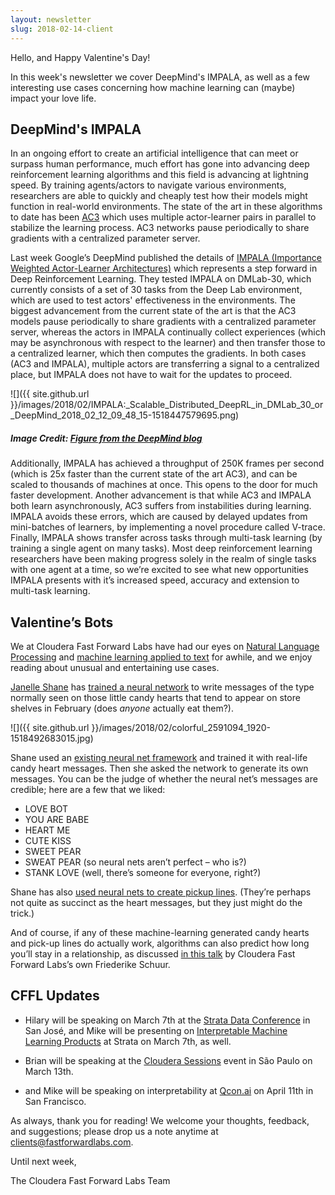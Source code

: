 ```yaml
---
layout: newsletter
slug: 2018-02-14-client
---
```


Hello, and Happy Valentine's Day!

In this week's newsletter we cover DeepMind's IMPALA, as well as a few interesting use cases concerning how machine learning can (maybe) impact your love life. 

## DeepMind's IMPALA

In an ongoing effort to create an artificial intelligence that can meet or surpass human performance, much effort has gone into advancing deep reinforcement learning algorithms and this field is advancing at lightning speed.  By training agents/actors to navigate various environments, researchers are able to quickly and cheaply test how their models might function in real-world environments.  The state of the art in these algorithms to date has been [AC3](https://arxiv.org/abs/1602.01783) which uses multiple actor-learner pairs in parallel to stabilize the learning process.  AC3 networks pause periodically to share gradients with a centralized parameter server.

Last week Google’s DeepMind published the details of [IMPALA (Importance Weighted Actor-Learner Architectures)](https://arxiv.org/pdf/1802.01561.pdf) which represents a step forward in Deep Reinforcement Learning. They tested IMPALA on DMLab-30, which currently consists of a set of 30 tasks from the Deep Lab environment, which are used to test actors' effectiveness in the environments. The biggest advancement from the current state of the art is that the AC3 models pause periodically to share gradients with a centralized parameter server, whereas the actors in IMPALA continually collect experiences (which may be asynchronous with respect to the learner) and then transfer those to a centralized learner, which then computes the gradients. In both cases (AC3 and IMPALA), multiple actors are transferring a signal to a centralized place, but IMPALA does not have to wait for the updates to proceed.  

![]({{ site.github.url }}/images/2018/02/IMPALA:_Scalable_Distributed_DeepRL_in_DMLab_30_or_DeepMind_2018_02_12_09_48_15-1518447579695.png)
##### Image Credit: [Figure from the DeepMind blog](https://deepmind.com/blog/impala-scalable-distributed-deeprl-dmlab-30/)

Additionally, IMPALA has achieved a throughput of 250K frames per second (which is 25x faster than the current state of the art AC3), and can be scaled to thousands of machines at once.  This opens to the door for much faster development.  Another advancement is that while AC3 and IMPALA both learn asynchronously, AC3 suffers from instabilities during learning. IMPALA avoids these errors, which are caused by delayed updates from mini-batches of learners, by implementing a novel procedure called V-trace. Finally, IMPALA shows transfer across tasks through multi-task learning (by training a single agent on many tasks). Most deep reinforcement learning researchers have been making progress solely in the realm of single tasks with one agent at a time, so we’re excited to see what new opportunities IMPALA presents with it’s increased speed, accuracy and extension to multi-task learning.

## Valentine’s Bots

We at Cloudera Fast Forward Labs have had our eyes on [Natural Language Processing]( https://fastforwardlabs.com/research/FF01) and [machine learning applied to text]( https://fastforwardlabs.com/research/FF04) for awhile, and we enjoy reading about unusual and entertaining use cases. 

[Janelle Shane](http://aiweirdness.com/) has [trained a neural network](http://aiweirdness.com/post/170685749687/candy-heart-messages-written-by-a-neural-network) to write messages of the type normally seen on those little candy hearts that tend to appear on store shelves in February (does _anyone_ actually eat them?).

![]({{ site.github.url }}/images/2018/02/colorful_2591094_1920-1518492683015.jpg)

Shane used an [existing neural net framework]( https://github.com/karpathy/char-rnn) and trained it with real-life candy heart messages. Then she asked the network to generate its own messages. You can be the judge of whether the neural net’s messages are credible; here are a few that we liked:

* LOVE BOT
* YOU ARE BABE
* HEART ME
* CUTE KISS
* SWEET PEAR
* SWEAT PEAR (so neural nets aren’t perfect – who is?)
* STANK LOVE (well, there’s someone for everyone, right?)

Shane has also [used neural nets to create pickup lines]( http://aiweirdness.com/post/159302925452/the-neural-network-generated-pickup-lines-that-are). (They’re perhaps not quite as succinct as the heart messages, but they just might do the trick.)

And of course, if any of these machine-learning generated candy hearts and pick-up lines do actually work, algorithms can also predict how long you’ll stay in a relationship, as discussed [in this talk](https://youtu.be/Z3v2c_OysI4) by Cloudera Fast Forward Labs’s own Friederike Schuur.

## CFFL Updates

* Hilary will be speaking on March 7th at the [Strata Data Conference](https://conferences.oreilly.com/strata/strata-ca/) in San José, and Mike will be presenting on [Interpretable Machine Learning Products](https://conferences.oreilly.com/strata/strata-ca/public/schedule/detail/63572) at Strata on March 7th, as well.

* Brian will be speaking at the [Cloudera Sessions](https://www.cloudera.com/more/events/sessions/sao-paulo.html) event in São Paulo on March 13th.

* and Mike will be speaking on interpretability at [Qcon.ai](https://qcon.ai/) on April 11th in San Francisco.

As always, thank you for reading!  We welcome your thoughts, feedback, and suggestions; please drop us a note anytime at clients@fastforwardlabs.com.

Until next week,

The Cloudera Fast Forward Labs Team
